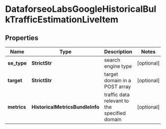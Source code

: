 # DataforseoLabsGoogleHistoricalBulkTrafficEstimationLiveItem


## Properties

| Name | Type | Description | Notes |
|------------ | ------------- | ------------- | -------------|
**se_type** | **StrictStr** | search engine type |[optional]|
**target** | **StrictStr** | target domain in a POST array |[optional]|
**metrics** | **HistoricalMetricsBundleInfo** | traffic data relevant to the specified domain |[optional]|